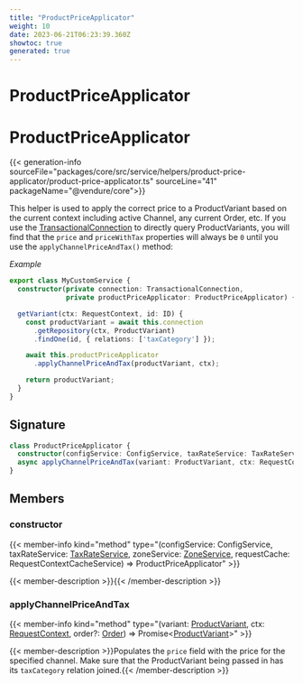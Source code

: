```yaml
---
title: "ProductPriceApplicator"
weight: 10
date: 2023-06-21T06:23:39.360Z
showtoc: true
generated: true
---
```

<!-- This file was generated from the Vendure source. Do not modify. Instead, re-run the "docs:build" script -->

# ProductPriceApplicator
<div class="symbol">


# ProductPriceApplicator

{{< generation-info sourceFile="packages/core/src/service/helpers/product-price-applicator/product-price-applicator.ts" sourceLine="41" packageName="@vendure/core">}}

This helper is used to apply the correct price to a ProductVariant based on the current context
including active Channel, any current Order, etc. If you use the <a href='/typescript-api/data-access/transactional-connection#transactionalconnection'>TransactionalConnection</a> to
directly query ProductVariants, you will find that the `price` and `priceWithTax` properties will
always be `0` until you use the `applyChannelPriceAndTax()` method:

*Example*

```TypeScript
export class MyCustomService {
  constructor(private connection: TransactionalConnection,
              private productPriceApplicator: ProductPriceApplicator) {}

  getVariant(ctx: RequestContext, id: ID) {
    const productVariant = await this.connection
      .getRepository(ctx, ProductVariant)
      .findOne(id, { relations: ['taxCategory'] });

    await this.productPriceApplicator
      .applyChannelPriceAndTax(productVariant, ctx);

    return productVariant;
  }
}
```

## Signature

```TypeScript
class ProductPriceApplicator {
  constructor(configService: ConfigService, taxRateService: TaxRateService, zoneService: ZoneService, requestCache: RequestContextCacheService)
  async applyChannelPriceAndTax(variant: ProductVariant, ctx: RequestContext, order?: Order) => Promise<ProductVariant>;
}
```
## Members

### constructor

{{< member-info kind="method" type="(configService: ConfigService, taxRateService: <a href='/typescript-api/services/tax-rate-service#taxrateservice'>TaxRateService</a>, zoneService: <a href='/typescript-api/services/zone-service#zoneservice'>ZoneService</a>, requestCache: RequestContextCacheService) => ProductPriceApplicator"  >}}

{{< member-description >}}{{< /member-description >}}

### applyChannelPriceAndTax

{{< member-info kind="method" type="(variant: <a href='/typescript-api/entities/product-variant#productvariant'>ProductVariant</a>, ctx: <a href='/typescript-api/request/request-context#requestcontext'>RequestContext</a>, order?: <a href='/typescript-api/entities/order#order'>Order</a>) => Promise&#60;<a href='/typescript-api/entities/product-variant#productvariant'>ProductVariant</a>&#62;"  >}}

{{< member-description >}}Populates the `price` field with the price for the specified channel. Make sure that
the ProductVariant being passed in has its `taxCategory` relation joined.{{< /member-description >}}


</div>
